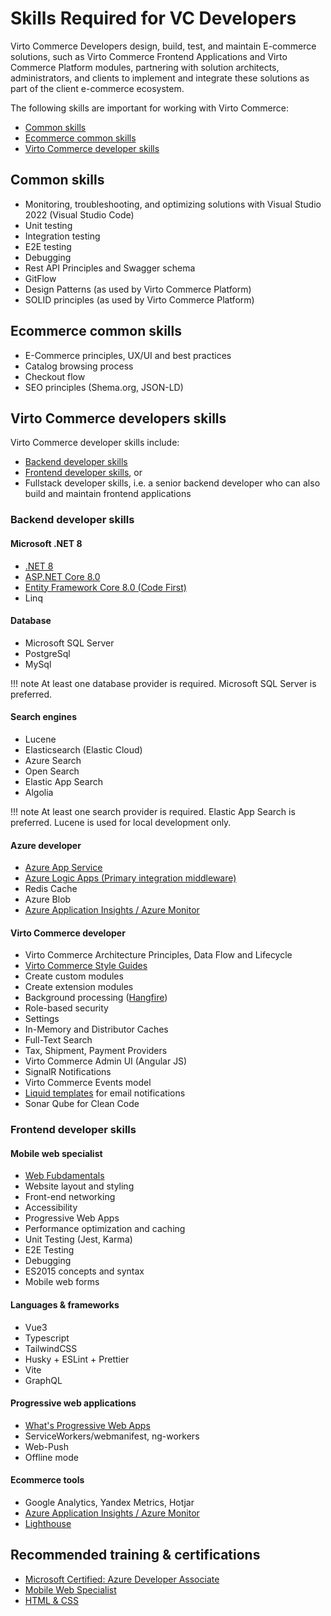 # Skills Required for VC Developers

Virto Commerce Developers design, build, test, and maintain E-commerce solutions, such as Virto Commerce Frontend Applications and Virto Commerce Platform modules, partnering with solution architects, administrators, and clients to implement and integrate these solutions as part of the client e-commerce ecosystem.

The following skills are important for working with Virto Commerce:

* [Common skills](skills-required-for-VC-developers.md#common-skills)
* [Ecommerce common skills](skills-required-for-VC-developers.md#ecommerce-common-skills)
* [Virto Commerce developer skills](skills-required-for-VC-developers.md#virto-commerce-developers-skills)

## Common skills

* Monitoring, troubleshooting, and optimizing solutions with Visual Studio 2022 (Visual Studio Code)
* Unit testing
* Integration testing
* E2E testing
* Debugging
* Rest API Principles and Swagger schema
* GitFlow
* Design Patterns (as used by Virto Commerce Platform)
* SOLID principles (as used by Virto Commerce Platform)

## Ecommerce common skills

* E-Commerce principles, UX/UI and best practices 
* Catalog browsing process 
* Checkout flow 
* SEO principles (Shema.org, JSON-LD)

## Virto Commerce developers skills

Virto Commerce developer skills include: 

* [Backend developer skills](skills-required-for-VC-developers.md#backend-developer-skills)
* [Frontend developer skills](skills-required-for-VC-developers.md#frontend-developer-skills), or
* Fullstack developer skills, i.e. a senior backend developer who can also build and maintain frontend applications


### Backend developer skills

#### Microsoft .NET 8
* [.NET 8](https://learn.microsoft.com/en-us/dotnet/core/whats-new/dotnet-8)
* [ASP.NET Core 8.0](https://learn.microsoft.com/en-us/aspnet/core/release-notes/aspnetcore-8.0)
* [Entity Framework Core 8.0 (Code First)](https://learn.microsoft.com/en-us/ef/core/)
* Linq

#### Database
* Microsoft SQL Server
* PostgreSql
* MySql

!!! note
    At least one database provider is required. Microsoft SQL Server is preferred. 

#### Search engines
* Lucene 
* Elasticsearch (Elastic Cloud)
* Azure Search
* Open Search
* Elastic App Search
* Algolia 

!!! note
    At least one search provider is required. Elastic App Search is preferred. Lucene is used for local development only.

#### Azure developer
* [Azure App Service](https://azure.microsoft.com/en-us/services/app-service/)
* [Azure Logic Apps (Primary integration middleware)](https://azure.microsoft.com/en-us/services/logic-apps/)
* Redis Cache
* Azure Blob
* [Azure Application Insights / Azure Monitor](https://azure.microsoft.com/en-us/services/monitor/)


#### Virto Commerce developer
* Virto Commerce Architecture Principles, Data Flow and Lifecycle
* [Virto Commerce Style Guides](https://github.com/VirtoCommerce/styleguide)
* Create custom modules
* Create extension modules
* Background processing ([Hangfire](https://www.hangfire.io/))
* Role-based security
* Settings
* In-Memory and Distributor Caches
* Full-Text Search
* Tax, Shipment, Payment Providers
* Virto Commerce Admin UI (Angular JS)
* SignalR Notifications
* Virto Commerce Events model
* [Liquid templates](https://community.virtocommerce.com/t/liquid-as-primary-template-language/78) for email notifications
* Sonar Qube for Clean Code

### Frontend developer skills

#### Mobile web specialist
* [Web Fubdamentals](https://developers.google.com/web/fundamentals)
* Website layout and styling
* Front-end networking
* Accessibility
* Progressive Web Apps
* Performance optimization and caching
* Unit Testing (Jest, Karma)
* E2E Testing
* Debugging
* ES2015 concepts and syntax
* Mobile web forms

#### Languages & frameworks
* Vue3  
* Typescript
* TailwindCSS
* Husky + ESLint + Prettier
* Vite
* GraphQL

#### Progressive web applications
* [What's Progressive Web Apps](https://www.virtocommerce.org/t/progressive-web-apps/426)
* ServiceWorkers/webmanifest, ng-workers
* Web-Push
* Offline mode

#### Ecommerce tools
* Google Analytics, Yandex Metrics, Hotjar
* [Azure Application Insights / Azure Monitor](https://azure.microsoft.com/en-us/services/monitor/)
* [Lighthouse](https://developers.google.com/web/tools/lighthouse)

## Recommended training & certifications
* [Microsoft Certified: Azure Developer Associate](https://docs.microsoft.com/en-us/learn/certifications/azure-developer?wt.mc_id=learningredirect_certs-web-wwl&tab=tab-learning-paths)
* [Mobile Web Specialist](https://developers.google.com/training/certification/mobile-web-specialist#content)
* [HTML & CSS](https://www.codecademy.com/catalog/language/html-css)
